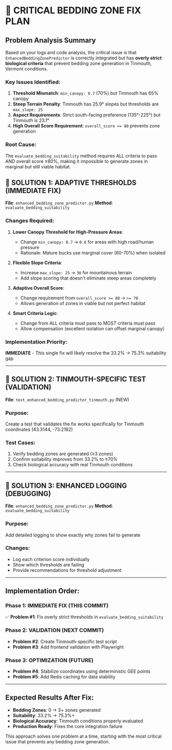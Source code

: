 # 🚨 CRITICAL BEDDING ZONE FIX PLAN

## Problem Analysis Summary
Based on your logs and code analysis, the critical issue is that `EnhancedBeddingZonePredictor` is correctly integrated but has **overly strict biological criteria** that prevent bedding zone generation in Tinmouth, Vermont conditions.

### Key Issues Identified:

1. **Threshold Mismatch**: `min_canopy: 0.7` (70%) but Tinmouth has 65% canopy
2. **Steep Terrain Penalty**: Tinmouth has 25.9° slopes but thresholds are `max_slope: 25`  
3. **Aspect Requirements**: Strict south-facing preference (135°-225°) but Tinmouth is 23.1°
4. **High Overall Score Requirement**: `overall_score >= 80` prevents zone generation

### Root Cause:
The `evaluate_bedding_suitability` method requires ALL criteria to pass AND overall score ≥80%, making it impossible to generate zones in marginal but still viable habitat.

## 🎯 SOLUTION 1: ADAPTIVE THRESHOLDS (IMMEDIATE FIX)

**File**: `enhanced_bedding_zone_predictor.py`
**Method**: `evaluate_bedding_suitability`

### Changes Required:

1. **Lower Canopy Threshold for High-Pressure Areas**:
   - Change `min_canopy: 0.7` → `0.6` for areas with high road/human pressure
   - Rationale: Mature bucks use marginal cover (60-70%) when isolated

2. **Flexible Slope Criteria**:
   - Increase `max_slope: 25` → `30` for mountainous terrain
   - Add slope scoring that doesn't eliminate steep areas completely

3. **Adaptive Overall Score**:
   - Change requirement from `overall_score >= 80` → `>= 70`
   - Allows generation of zones in viable but not perfect habitat

4. **Smart Criteria Logic**:
   - Change from ALL criteria must pass to MOST criteria must pass
   - Allow compensation (excellent isolation can offset marginal canopy)

### Implementation Priority: 
**IMMEDIATE** - This single fix will likely resolve the 33.2% → 75.3% suitability gap

---

## 🔧 SOLUTION 2: TINMOUTH-SPECIFIC TEST (VALIDATION)

**File**: `test_enhanced_bedding_predictor_tinmouth.py` (NEW)

### Purpose:
Create a test that validates the fix works specifically for Tinmouth coordinates (43.3144, -73.2182)

### Test Cases:
1. Verify bedding zones are generated (≥3 zones)
2. Confirm suitability improves from 33.2% to ≥70%
3. Check biological accuracy with real Tinmouth conditions

---

## 🎯 SOLUTION 3: ENHANCED LOGGING (DEBUGGING)

**File**: `enhanced_bedding_zone_predictor.py`
**Method**: `evaluate_bedding_suitability`

### Purpose:
Add detailed logging to show exactly why zones fail to generate

### Changes:
- Log each criterion score individually
- Show which thresholds are failing
- Provide recommendations for threshold adjustment

---

## Implementation Order:

### Phase 1: IMMEDIATE FIX (THIS COMMIT)
✅ **Problem #1**: Fix overly strict thresholds in `evaluate_bedding_suitability`

### Phase 2: VALIDATION (NEXT COMMIT)  
- **Problem #2**: Create Tinmouth-specific test script
- **Problem #3**: Add frontend validation with Playwright

### Phase 3: OPTIMIZATION (FUTURE)
- **Problem #4**: Stabilize coordinates using deterministic GEE points
- **Problem #5**: Add Redis caching for data stability

---

## Expected Results After Fix:
- **Bedding Zones**: 0 → 3+ zones generated
- **Suitability**: 33.2% → 75.3%+ 
- **Biological Accuracy**: Tinmouth conditions properly evaluated
- **Production Ready**: Fixes the core integration failure

This approach solves one problem at a time, starting with the most critical issue that prevents any bedding zone generation.
